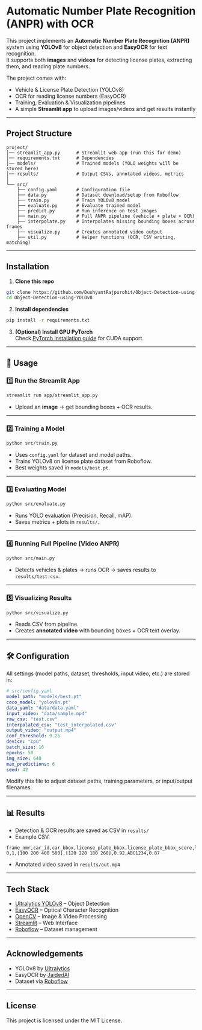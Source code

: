 # Automatic Number Plate Recognition (ANPR) with OCR

This project implements an **Automatic Number Plate Recognition (ANPR)** system using **YOLOv8** for object detection and **EasyOCR** for text recognition.  
It supports both **images** and **videos** for detecting license plates, extracting them, and reading plate numbers.

The project comes with:
- Vehicle & License Plate Detection (YOLOv8)
- OCR for reading license numbers (EasyOCR)
- Training, Evaluation & Visualization pipelines
- A simple **Streamlit app** to upload images/videos and get results instantly

---

## Project Structure

```
project/
│── streamlit_app.py      # Streamlit web app (run this for demo)
│── requirements.txt      # Dependencies
│── models/               # Trained models (YOLO weights will be stored here)
│── results/              # Output CSVs, annotated videos, metrics
│
└── src/
    ├── config.yaml       # Configuration file
    ├── data.py           # Dataset download/setup from Roboflow
    ├── train.py          # Train YOLOv8 model
    ├── evaluate.py       # Evaluate trained model
    ├── predict.py        # Run inference on test images
    ├── main.py           # Full ANPR pipeline (vehicle + plate + OCR)
    ├── interpolate.py    # Interpolates missing bounding boxes across frames
    ├── visualize.py      # Creates annotated video output
    ├── util.py           # Helper functions (OCR, CSV writing, matching)
```

---

## Installation

1. **Clone this repo**  
```bash
git clone https://github.com/DushyantRajpurohit/Object-Detection-using-YOLOv8.git
cd Object-Detection-using-YOLOv8
```

2. **Install dependencies**  
```bash
pip install -r requirements.txt
```

3. **(Optional) Install GPU PyTorch**  
Check [PyTorch installation guide](https://pytorch.org/get-started/locally/) for CUDA support.

---

## 🚀 Usage

### 1️⃣ Run the Streamlit App
```bash
streamlit run app/streamlit_app.py
```
- Upload an **image** → get bounding boxes + OCR results.  

---

### 2️⃣ Training a Model
```bash
python src/train.py
```
- Uses `config.yaml` for dataset and model paths.  
- Trains YOLOv8 on license plate dataset from Roboflow.  
- Best weights saved in `models/best.pt`.

---

### 3️⃣ Evaluating Model
```bash
python src/evaluate.py
```
- Runs YOLO evaluation (Precision, Recall, mAP).  
- Saves metrics + plots in `results/`.  

---

### 4️⃣ Running Full Pipeline (Video ANPR)
```bash
python src/main.py
```
- Detects vehicles & plates → runs OCR → saves results to `results/test.csv`.  

---

### 5️⃣ Visualizing Results
```bash
python src/visualize.py
```
- Reads CSV from pipeline.  
- Creates **annotated video** with bounding boxes + OCR text overlay.  

---

## 🛠️ Configuration

All settings (model paths, dataset, thresholds, input video, etc.) are stored in:

```yaml
# src/config.yaml
model_path: "models/best.pt"
coco_model: "yolov8n.pt"
data_yaml: "data/data.yaml"
input_video: "data/sample.mp4"
raw_csv: "test.csv"
interpolated_csv: "test_interpolated.csv"
output_video: "output.mp4"
conf_threshold: 0.25
device: "cpu"
batch_size: 16
epochs: 50
img_size: 640
max_predictions: 6
seed: 42
```

Modify this file to adjust dataset paths, training parameters, or input/output filenames.

---

## 📊 Results

- Detection & OCR results are saved as CSV in `results/`
- Example CSV:
```
frame_nmr,car_id,car_bbox,license_plate_bbox,license_plate_bbox_score,license_number,license_number_score
0,1,[100 200 400 500],[120 220 180 260],0.92,ABC1234,0.87
```

- Annotated video saved in `results/out.mp4`

---

## Tech Stack

- [Ultralytics YOLOv8](https://github.com/ultralytics/ultralytics) – Object Detection  
- [EasyOCR](https://github.com/JaidedAI/EasyOCR) – Optical Character Recognition  
- [OpenCV](https://opencv.org/) – Image & Video Processing  
- [Streamlit](https://streamlit.io/) – Web Interface  
- [Roboflow](https://roboflow.com/) – Dataset management  

---

## Acknowledgements
- YOLOv8 by [Ultralytics](https://github.com/ultralytics/ultralytics)  
- EasyOCR by [JaidedAI](https://github.com/JaidedAI/EasyOCR)  
- Dataset via [Roboflow](https://roboflow.com/)  

---

## License
This project is licensed under the MIT License.
